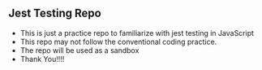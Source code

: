 ## Jest Testing Repo

- This is just a practice repo to familiarize with jest testing in JavaScript
- This repo may not follow the conventional coding practice.
- The repo will be used as a sandbox
- Thank You!!!!